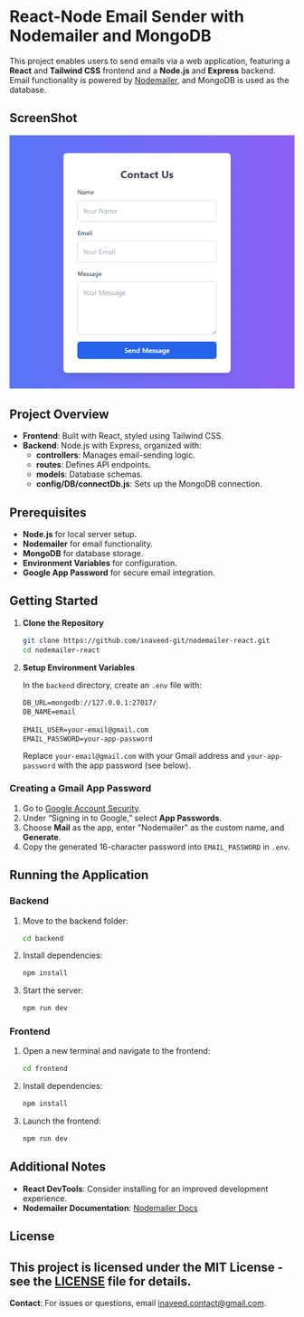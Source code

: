 # **React-Node Email Sender with Nodemailer and MongoDB**

This project enables users to send emails via a web application, featuring a **React** and **Tailwind CSS** frontend and a **Node.js** and **Express** backend. Email functionality is powered by [Nodemailer](https://www.npmjs.com/package/nodemailer), and MongoDB is used as the database.

## ScreenShot

![shot](frontend/public/assets/picShort.PNG)

## Project Overview

- **Frontend**: Built with React, styled using Tailwind CSS.
- **Backend**: Node.js with Express, organized with:
  - **controllers**: Manages email-sending logic.
  - **routes**: Defines API endpoints.
  - **models**: Database schemas.
  - **config/DB/connectDb.js**: Sets up the MongoDB connection.

## Prerequisites

- **Node.js** for local server setup.
- **Nodemailer** for email functionality.
- **MongoDB** for database storage.
- **Environment Variables** for configuration.
- **Google App Password** for secure email integration.

## Getting Started

1. **Clone the Repository**

   ```bash
   git clone https://github.com/inaveed-git/nodemailer-react.git
   cd nodemailer-react
   ```

2. **Setup Environment Variables**

   In the `backend` directory, create an `.env` file with:

   ```plaintext
   DB_URL=mongodb://127.0.0.1:27017/
   DB_NAME=email

   EMAIL_USER=your-email@gmail.com
   EMAIL_PASSWORD=your-app-password
   ```

   Replace `your-email@gmail.com` with your Gmail address and `your-app-password` with the app password (see below).

### Creating a Gmail App Password

1. Go to [Google Account Security](https://myaccount.google.com/security).
2. Under “Signing in to Google,” select **App Passwords**.
3. Choose **Mail** as the app, enter "Nodemailer" as the custom name, and **Generate**.
4. Copy the generated 16-character password into `EMAIL_PASSWORD` in `.env`.

## Running the Application

### Backend

1. Move to the backend folder:
   ```bash
   cd backend
   ```
2. Install dependencies:
   ```bash
   npm install
   ```
3. Start the server:
   ```bash
   npm run dev
   ```

### Frontend

1. Open a new terminal and navigate to the frontend:
   ```bash
   cd frontend
   ```
2. Install dependencies:
   ```bash
   npm install
   ```
3. Launch the frontend:
   ```bash
   npm run dev
   ```

## Additional Notes

- **React DevTools**: Consider installing for an improved development experience.
- **Nodemailer Documentation**: [Nodemailer Docs](https://www.npmjs.com/package/nodemailer)


## License

This project is licensed under the MIT License - see the [LICENSE](LICENSE.txt) file for details.
---

**Contact**: For issues or questions, email [inaveed.contact@gmail.com](mailto:inaveed.contact@gmail.com).

```

```
